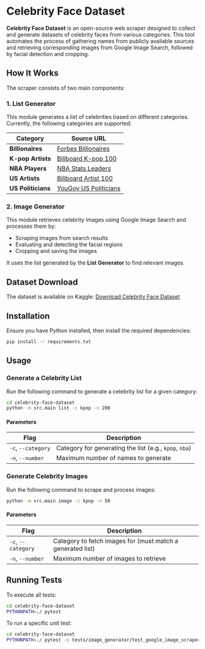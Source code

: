 # Celebrity Face Dataset

**Celebrity Face Dataset** is an open-source web scraper designed to collect and generate datasets of celebrity faces from various categories. This tool automates the process of gathering names from publicly available sources and retrieving corresponding images from Google Image Search, followed by facial detection and cropping.

## How It Works

The scraper consists of two main components:

### 1. List Generator
This module generates a list of celebrities based on different categories. Currently, the following categories are supported:

| Category        | Source URL |
|---------------|------------|
| **Billionaires** | [Forbes Billionaires](https://www.forbes.com/billionaires/) |
| **K-pop Artists** | [Billboard K-pop 100](https://www.billboard.com/lists/k-pop-artist-100-list-2024-ranked/) |
| **NBA Players** | [NBA Stats Leaders](https://www.nba.com/stats/leaders) |
| **US Artists** | [Billboard Artist 100](https://www.billboard.com/charts/artist-100/) |
| **US Politicians** | [YouGov US Politicians](https://today.yougov.com/ratings/politics/popularity/politicians/all) |

### 2. Image Generator
This module retrieves celebrity images using Google Image Search and processes them by:
- Scraping images from search results
- Evaluating and detecting the facial regions
- Cropping and saving the images

It uses the list generated by the **List Generator** to find relevant images.

## Dataset Download
The dataset is available on Kaggle:
[Download Celebrity Face Dataset](https://www.kaggle.com/datasets/leochen66/celebrity-face-dataset)

## Installation
Ensure you have Python installed, then install the required dependencies:
```sh
pip install -r requirements.txt
```

## Usage

### Generate a Celebrity List
Run the following command to generate a celebrity list for a given category:
```sh
cd celebrity-face-dataset
python -m src.main list -c kpop -n 200
```

#### Parameters
| Flag | Description |
|------|------------|
| `-c`, `--category` | Category for generating the list (e.g., `kpop`, `nba`) |
| `-n`, `--number` | Maximum number of names to generate |

### Generate Celebrity Images
Run the following command to scrape and process images:
```sh
python -m src.main image -c kpop -n 50
```

#### Parameters
| Flag | Description |
|------|------------|
| `-c`, `--category` | Category to fetch images for (must match a generated list) |
| `-n`, `--number` | Maximum number of images to retrieve |

## Running Tests
To execute all tests:
```sh
cd celebrity-face-dataset
PYTHONPATH=./ pytest
```

To run a specific unit test:
```sh
cd celebrity-face-dataset
PYTHONPATH=./ pytest -s tests/image_generator/test_google_image_scraper.py
```

